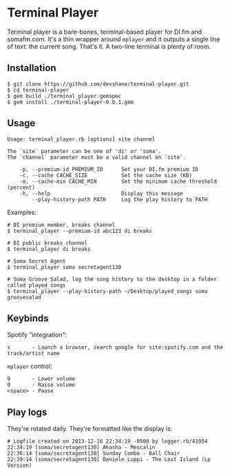 # Terminal Player

Terminal player is a bare-bones, terminal-based player for DI.fm and somafm.com. It's a thin wrapper around `mplayer` and it outputs a single line of text: the current song. That's it. A two-line terminal is plenty of room.

## Installation
```
$ git clone https://github.com/devshane/terminal-player.git
$ cd terminal-player
$ gem build ./terminal_player.gemspec
$ gem install ./terminal-player-0.0.1.gem
```

## Usage
```
Usage: terminal_player.rb [options] site channel

The `site` parameter can be one of 'di' or 'soma'.
The `channel` parameter must be a valid channel on `site`.

    -p, --premium-id PREMIUM_ID      Set your DI.fm premium ID
    -c, --cache CACHE_SIZE           Set the cache size (KB)
    -m, --cache-min CACHE_MIN        Set the minimum cache threshold (percent)
    -h, --help                       Display this message
        --play-history-path PATH     Log the play history to PATH
```

Examples:
```
# DI premium member, breaks channel
$ terminal_player --premium-id abc123 di breaks

# DI public breaks channel
$ terminal_player di breaks

# Soma Secret Agent
$ terminal_player soma secretagent130

# Soma Groove Salad, log the song history to the desktop in a folder called played_songs
$ terminal_player --play-history-path ~/Desktop/played_songs soma groovesalad
```

## Keybinds

Spotify "integration":
```
s       - Launch a browser, search google for site:spotify.com and the track/artist name
```

`mplayer` control:
```
9       - Lower volume
0       - Raise volume
<space> - Pause
```

## Play logs

They're rotated daily. They're formatted like the display is:
```
# Logfile created on 2013-12-16 22:34:19 -0500 by logger.rb/41954
22:34:19 [soma/secretagent130] Akasha - Mescalin
22:36:14 [soma/secretagent130] Sunday Combo - Ball Chair
22:39:14 [soma/secretagent130] Daniele Luppi - The Lost Island (Lp Version)
```
